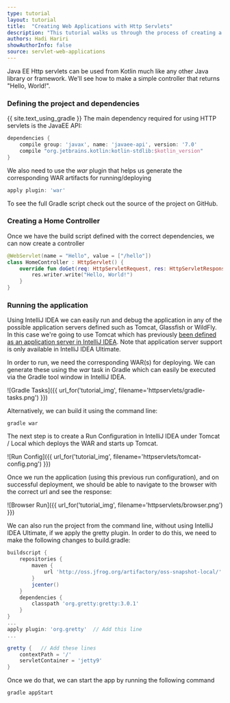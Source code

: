```yaml
---
type: tutorial
layout: tutorial
title:  "Creating Web Applications with Http Servlets"
description: "This tutorial walks us through the process of creating a simple controller using HttpServlet to display Hello World."
authors: Hadi Hariri
showAuthorInfo: false
source: servlet-web-applications
---
```

Java EE Http servlets can be used from Kotlin much like any other Java library or framework. We'll see
how to make a simple controller that returns "Hello, World!".

### Defining the project and dependencies
{{ site.text_using_gradle }}
The main dependency required for using HTTP servlets is the JavaEE API:

<div class="sample" markdown="1" theme="idea" mode="groovy">

``` groovy
dependencies {
    compile group: 'javax', name: 'javaee-api', version: '7.0'
    compile "org.jetbrains.kotlin:kotlin-stdlib:$kotlin_version"
}
```
</div>

We also need to use the *war* plugin that helps us generate the corresponding WAR artifacts for running/deploying

<div class="sample" markdown="1" theme="idea" mode="groovy">

``` groovy
apply plugin: 'war'
```
</div>

To see the full Gradle script check out the source of the project on GitHub.


### Creating a Home Controller

Once we have the build script defined with the correct dependencies, we can now create a controller

<div class="sample" markdown="1" theme="idea" data-highlight-only>

``` kotlin
@WebServlet(name = "Hello", value = ["/hello"])
class HomeController : HttpServlet() {
    override fun doGet(req: HttpServletRequest, res: HttpServletResponse) {
        res.writer.write("Hello, World!")
    }
}
```
</div>

### Running the application

Using IntelliJ IDEA we can easily run and debug the application in any of the possible application servers defined such as Tomcat, Glassfish or WildFly. In this case we're going to use Tomcat
which has previously [been defined as an application server in IntelliJ IDEA](http://www.jetbrains.com/idea/webhelp/defining-application-servers-in-intellij-idea.html).
Note that application server support is only available in IntelliJ IDEA Ultimate.

In order to run, we need the corresponding WAR(s) for deploying. We can generate these using the *war* task in Gradle which can easily be executed via the Gradle tool window in IntelliJ IDEA.


![Gradle Tasks]({{ url_for('tutorial_img', filename='httpservlets/gradle-tasks.png') }})

Alternatively, we can build it using the command line:

    gradle war

The next step is to create a Run Configuration in IntelliJ IDEA under Tomcat / Local which deploys the WAR and starts up Tomcat.

![Run Config]({{ url_for('tutorial_img', filename='httpservlets/tomcat-config.png') }})

Once we run the application (using this previous run configuration), and on successful deployment, we should be able to navigate to the browser with the correct url and see the response:

![Browser Run]({{ url_for('tutorial_img', filename='httpservlets/browser.png') }})

We can also run the project from the command line, without using IntelliJ IDEA Ultimate, if we apply the gretty plugin.
In order to do this, we need to make the following changes to build.gradle:

<div class="sample" markdown="1" theme="idea" mode="groovy">

``` groovy
buildscript {
    repositories {
        maven {
            url 'http://oss.jfrog.org/artifactory/oss-snapshot-local/'
        }
        jcenter()
    }
    dependencies {
        classpath 'org.gretty:gretty:3.0.1'
    }
}
...
apply plugin: 'org.gretty'  // Add this line
...

gretty {   // Add these lines
    contextPath = '/'
    servletContainer = 'jetty9'
}

```
</div>

Once we do that, we can start the app by running the following command

```bash
gradle appStart
```

